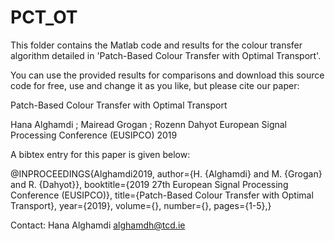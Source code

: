 # PCT_OT


This folder contains the Matlab code and results for the colour transfer algorithm detailed in 'Patch-Based Colour Transfer with
Optimal Transport'.

You can use the provided results for comparisons and download this source code for free, use and change it as
you like, but please cite our paper:

Patch-Based Colour Transfer with Optimal Transport

Hana Alghamdi ; Mairead Grogan ; Rozenn Dahyot
European Signal Processing Conference (EUSIPCO) 2019


A bibtex entry for this paper is given below:

@INPROCEEDINGS{Alghamdi2019, author={H. {Alghamdi} and M. {Grogan} and R. {Dahyot}}, booktitle={2019 27th European Signal Processing Conference (EUSIPCO)}, title={Patch-Based Colour Transfer with Optimal Transport}, year={2019}, volume={}, number={}, pages={1-5},}



Contact: Hana Alghamdi  alghamdh@tcd.ie

